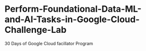 # Perform-Foundational-Data-ML-and-AI-Tasks-in-Google-Cloud-Challenge-Lab
30 Days of Google Cloud facillator Program
